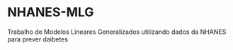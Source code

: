 # NHANES-MLG
Trabalho de Modelos Lineares Generalizados utilizando dados da NHANES para prever daibetes
